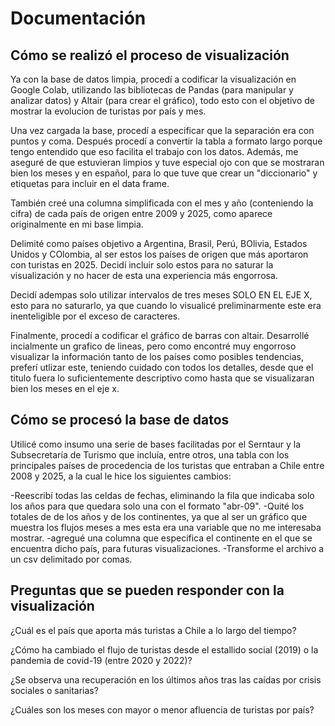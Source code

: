 # Documentación 

## Cómo se realizó el proceso de visualización

Ya con la base de datos limpia, procedí a codificar la visualización en Google Colab, utilizando las bibliotecas de Pandas (para manipular  y analizar datos) y Altair (para crear el gráfico), todo esto con el objetivo de mostrar la evolucion de turistas por país y mes. 

Una vez cargada la base, procedí a especificar que la separación era con puntos y coma. Después procedí a convertir la tabla a formato largo porque tengo entendido que eso facilita el trabajo con los datos. Además, me aseguré de que estuvieran limpios y tuve especial ojo con que se mostraran bien los meses y en español, para lo que tuve que crear un "diccionario" y etiquetas para incluir en el data frame. 

También creé una columna simplificada con el mes y año (conteniendo la cifra) de cada país de origen entre 2009 y 2025, como aparece originalmente en mi base limpia.

Delimité como países objetivo a Argentina, Brasil, Perú, BOlivia, Estados Unidos y COlombia, al ser estos los países de origen que más aportaron con turistas en 2025. Decidí incluir solo estos para no saturar la visualización y no hacer de esta una experiencia más engorrosa. 

Decidí adempas solo utilizar intervalos de tres meses SOLO EN EL EJE X, esto para no saturarlo, ya que cuando lo visualicé preliminarmente este era inenteligible por el exceso de caracteres.

Finalmente, procedí a codificar el gráfico de barras con altair. Desarrollé incialmente un grafico de lineas, pero como encontré muy engorroso visualizar la información tanto de los países como posibles tendencias, preferí utlizar este, teniendo cuidado con todos los detalles, desde que el titulo fuera lo suficientemente descriptivo como hasta que se visualizaran bien los meses en el eje x.

## Cómo se procesó la base de datos

Utilicé como insumo una serie de bases facilitadas por el Serntaur y la Subsecretaría de Turismo que incluía, entre otros, una tabla con los principales países de procedencia de los turistas que entraban a Chile entre 2008 y 2025, a la cual le hice los siguientes cambios: 

-Reescribí todas las celdas de fechas, eliminando la fila que indicaba solo los años para que quedara solo una con el formato "abr-09". 
-Quité los totales de de los años y de los continentes, ya que al ser un gráfico que muestra los flujos meses a mes esta era una variable que no me interesaba mostrar.
-agregué una columna que especifica el continente en el que se encuentra dicho país, para futuras visualizaciones. 
-Transforme el archivo a un csv delimitado por comas.

## Preguntas que se pueden responder con la visualización 

¿Cuál es el país que aporta más turistas a Chile a lo largo del tiempo?

¿Cómo ha cambiado el flujo de turistas desde el estallido social (2019) o la pandemia de covid-19 (entre 2020 y 2022)?

¿Se observa una recuperación en los últimos años tras las caídas por crisis sociales o sanitarias?

¿Cuáles son los meses con mayor o menor afluencia de turistas por país?
